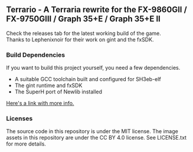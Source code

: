 ## Terrario - A Terraria rewrite for the FX-9860GII / FX-9750GIII / Graph 35+E / Graph 35+E II
Check the releases tab for the latest working build of the game.\
Thanks to Lephenixnoir for their work on gint and the fxSDK.
  
### Build Dependencies
If you want to build this project yourself, you need a few dependencies.
- A suitable GCC toolchain built and configured for SH3eb-elf
- The gint runtime and fxSDK
- The SuperH port of Newlib installed

[Here's a link with more info.](https://www.planet-casio.com/Fr/forums/topic13164-1-fxsdk-un-sdk-alternatif-pour-ecrire-des-add-ins.html)

### Licenses
The source code in this repository is under the MIT license.
The image assets in this repository are under the CC BY 4.0 license.
See LICENSE.txt for more details.
